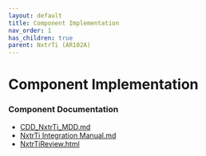 ```yaml
---
layout: default
title: Component Implementation
nav_order: 1
has_children: true
parent: NxtrTi (AR102A)
---
```

# Component Implementation
### Component Documentation

- [CDD_NxtrTi_MDD.md](doc/CDD_NxtrTi_MDD.md)
- [NxtrTi Integration Manual.md](doc/NxtrTi%20Integration%20Manual.md)
- [NxtrTiReview.html](doc/NxtrTiReview.html)

